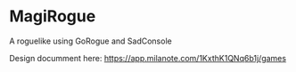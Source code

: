 # MagiRogue
A roguelike using GoRogue and SadConsole

Design documment here:
https://app.milanote.com/1KxthK1QNq6b1j/games
